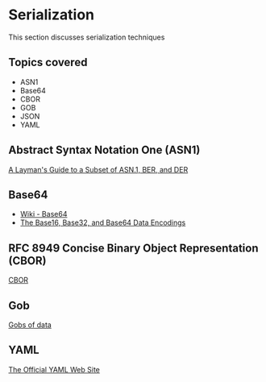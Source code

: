 # Serialization

This section discusses serialization techniques

## Topics covered

* ASN1
* Base64
* CBOR
* GOB
* JSON
* YAML

## Abstract Syntax Notation One (ASN1)

[A Layman's Guide to a Subset of ASN.1, BER, and DER](http://luca.ntop.org/Teaching/Appunti/asn1.html)


## Base64

* [Wiki - Base64](https://en.wikipedia.org/wiki/Base64)
* [The Base16, Base32, and Base64 Data Encodings](https://datatracker.ietf.org/doc/html/rfc4648)

## RFC 8949 Concise Binary Object Representation (CBOR)

[CBOR](https://cbor.io/)

## Gob

[Gobs of data](https://go.dev/blog/gob)

## YAML

[The Official YAML Web Site](https://yaml.org/)